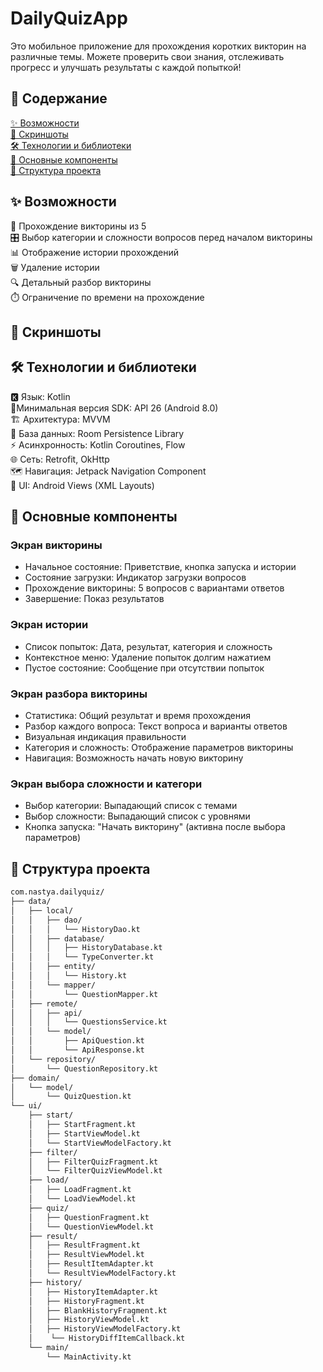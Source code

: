 # DailyQuizApp

Это мобильное приложение для прохождения коротких викторин на различные темы. Можете проверить свои знания, отслеживать прогресс и улучшать результаты с каждой попыткой!

## 📖 Содержание

[✨ Возможности](#-возможности) \
[📸 Скриншоты](#-скриншоты) \
[🛠 Технологии и библиотеки](#-технологии-и-библиотеки) \
[🚀 Основные компоненты](#-основные-компоненты) \
[📁 Структура проекта](#-структура-проекта) 

## ✨ Возможности

🧠 Прохождение викторины из 5 \
🎛️ Выбор категории и сложности вопросов перед началом викторины \
📊 Отображение истории прохождений \
🗑️ Удаление истории \
🔍 Детальный разбор викторины \
⏱️ Ограничение по времени на прохождение

## 📸 Скриншоты

## 🛠 Технологии и библиотеки

🅺 Язык: Kotlin \
🚀Минимальная версия SDK: API 26 (Android 8.0) \
🏗 Архитектура: MVVM \
💾 База данных: Room Persistence Library \
⚡ Асинхронность: Kotlin Coroutines, Flow \
🌐 Сеть: Retrofit, OkHttp \
🗺️ Навигация: Jetpack Navigation Component \
🎨 UI: Android Views (XML Layouts) 

## 🚀 Основные компоненты

### Экран викторины
- Начальное состояние: Приветствие, кнопка запуска и истории
- Состояние загрузки: Индикатор загрузки вопросов
- Прохождение викторины: 5 вопросов с вариантами ответов
- Завершение: Показ результатов

### Экран истории
- Список попыток: Дата, результат, категория и сложность
- Контекстное меню: Удаление попыток долгим нажатием
- Пустое состояние: Сообщение при отсутствии попыток

### Экран разбора викторины
- Статистика: Общий результат и время прохождения
- Разбор каждого вопроса: Текст вопроса и варианты ответов
- Визуальная индикация правильности
- Категория и сложность: Отображение параметров викторины
- Навигация: Возможность начать новую викторину

### Экран выбора сложности и категори
- Выбор категории: Выпадающий список с темами
- Выбор сложности: Выпадающий список с уровнями
- Кнопка запуска: "Начать викторину" (активна после выбора параметров)

## 📁 Структура проекта

``` bash
com.nastya.dailyquiz/
├── data/
│   ├── local/
│   │   ├── dao/
│   │   │   └── HistoryDao.kt
│   │   ├── database/
│   │   │   ├── HistoryDatabase.kt
│   │   │   └── TypeConverter.kt
│   │   ├── entity/
│   │   │   └── History.kt
│   │   └── mapper/
│   │       └── QuestionMapper.kt
│   ├── remote/
│   │   ├── api/
│   │   │   └── QuestionsService.kt
│   │   └── model/
│   │       ├── ApiQuestion.kt
│   │       └── ApiResponse.kt
│   └── repository/
│       └── QuestionRepository.kt
├── domain/
│   └── model/
│       └── QuizQuestion.kt
└── ui/
    ├── start/
    │   ├── StartFragment.kt
    │   ├── StartViewModel.kt
    │   └── StartViewModelFactory.kt
    ├── filter/
    │   ├── FilterQuizFragment.kt
    │   └── FilterQuizViewModel.kt
    ├── load/
    │   ├── LoadFragment.kt
    │   └── LoadViewModel.kt
    ├── quiz/
    │   ├── QuestionFragment.kt
    │   └── QuestionViewModel.kt
    ├── result/
    │   ├── ResultFragment.kt
    │   ├── ResultViewModel.kt
    │   ├── ResultItemAdapter.kt
    │   └── ResultViewModelFactory.kt
    ├── history/
    │   ├── HistoryItemAdapter.kt
    │   ├── HistoryFragment.kt
    │   ├── BlankHistoryFragment.kt
    │   ├── HistoryViewModel.kt
    │   ├── HistoryViewModelFactory.kt
    │    └── HistoryDiffItemCallback.kt
    └── main/
        └── MainActivity.kt
```